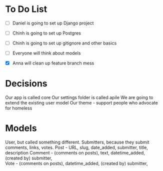# To Do List

- [ ] Daniel is going to set up Django project
- [ ] Chinh is going to set up Postgres
- [ ] Chinh is going to set up gitignore and other basics
- [ ] Everyone will think about models
- [x] Anna will clean up feature branch mess


# Decisions

Our app is called core
Our settings folder is called apile
We are going to extend the existing user model
Our theme - support people who advocate for homeless

# Models

User, but called something different. Submitters, because they submit comments, links, votes.
Post - URL, slug, date_added, submitter, title, description
Comment - (comments on posts), text, datetime_added, (created by) submitter,  
Vote - (comments on posts), datetime_added, (created by) submitter,  


